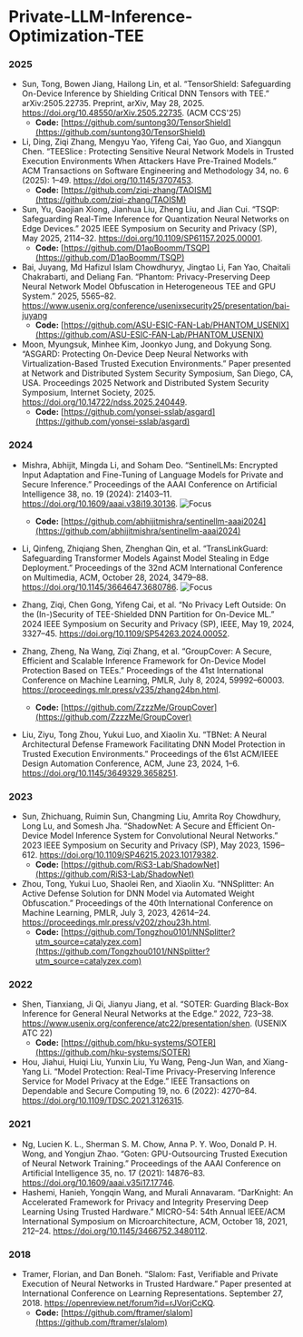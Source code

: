 # Private-LLM-Inference-Optimization-TEE

### 2025
- Sun, Tong, Bowen Jiang, Hailong Lin, et al. “TensorShield: Safeguarding On-Device Inference by Shielding Critical DNN Tensors with TEE.” arXiv:2505.22735. Preprint, arXiv, May 28, 2025. https://doi.org/10.48550/arXiv.2505.22735. (ACM CCS'25)
  - **Code:** [https://github.com/suntong30/TensorShield](https://github.com/suntong30/TensorShield)
- Li, Ding, Ziqi Zhang, Mengyu Yao, Yifeng Cai, Yao Guo, and Xiangqun Chen. “TEESlice : Protecting Sensitive Neural Network Models in Trusted Execution Environments When Attackers Have Pre-Trained Models.” ACM Transactions on Software Engineering and Methodology 34, no. 6 (2025): 1–49. https://doi.org/10.1145/3707453.
  - **Code:** [https://github.com/ziqi-zhang/TAOISM](https://github.com/ziqi-zhang/TAOISM)
- Sun, Yu, Gaojian Xiong, Jianhua Liu, Zheng Liu, and Jian Cui. “TSQP: Safeguarding Real-Time Inference for Quantization Neural Networks on Edge Devices.” 2025 IEEE Symposium on Security and Privacy (SP), May 2025, 2114–32. https://doi.org/10.1109/SP61157.2025.00001.
  - **Code:** [https://github.com/D1aoBoomm/TSQP](https://github.com/D1aoBoomm/TSQP)
- Bai, Juyang, Md Hafizul Islam Chowdhuryy, Jingtao Li, Fan Yao, Chaitali Chakrabarti, and Deliang Fan. “Phantom: Privacy-Preserving Deep Neural Network Model Obfuscation in Heterogeneous TEE and GPU System.” 2025, 5565–82. https://www.usenix.org/conference/usenixsecurity25/presentation/bai-juyang
  - **Code:** [https://github.com/ASU-ESIC-FAN-Lab/PHANTOM_USENIX](https://github.com/ASU-ESIC-FAN-Lab/PHANTOM_USENIX)
- Moon, Myungsuk, Minhee Kim, Joonkyo Jung, and Dokyung Song. “ASGARD: Protecting On-Device Deep Neural Networks with Virtualization-Based Trusted Execution Environments.” Paper presented at Network and Distributed System Security Symposium, San Diego, CA, USA. Proceedings 2025 Network and Distributed System Security Symposium, Internet Society, 2025. https://doi.org/10.14722/ndss.2025.240449.
  - **Code:** [https://github.com/yonsei-sslab/asgard](https://github.com/yonsei-sslab/asgard)






### 2024



- Mishra, Abhijit, Mingda Li, and Soham Deo. “SentinelLMs: Encrypted Input Adaptation and Fine-Tuning of Language Models for Private and Secure Inference.” Proceedings of the AAAI Conference on Artificial Intelligence 38, no. 19 (2024): 21403–11. https://doi.org/10.1609/aaai.v38i19.30136. ![Focus](https://img.shields.io/badge/LLM-blue)
  - **Code:** [https://github.com/abhijitmishra/sentinellm-aaai2024](https://github.com/abhijitmishra/sentinellm-aaai2024)
- Li, Qinfeng, Zhiqiang Shen, Zhenghan Qin, et al. “TransLinkGuard: Safeguarding Transformer Models Against Model Stealing in Edge Deployment.” Proceedings of the 32nd ACM International Conference on Multimedia, ACM, October 28, 2024, 3479–88. https://doi.org/10.1145/3664647.3680786. ![Focus](https://img.shields.io/badge/LLM-blue)




- Zhang, Ziqi, Chen Gong, Yifeng Cai, et al. “No Privacy Left Outside: On the (In-)Security of TEE-Shielded DNN Partition for On-Device ML.” 2024 IEEE Symposium on Security and Privacy (SP), IEEE, May 19, 2024, 3327–45. https://doi.org/10.1109/SP54263.2024.00052.
- Zhang, Zheng, Na Wang, Ziqi Zhang, et al. “GroupCover: A Secure, Efficient and Scalable Inference Framework for On-Device Model Protection Based on TEEs.” Proceedings of the 41st International Conference on Machine Learning, PMLR, July 8, 2024, 59992–60003. https://proceedings.mlr.press/v235/zhang24bn.html.
  - **Code:** [https://github.com/ZzzzMe/GroupCover](https://github.com/ZzzzMe/GroupCover)
- Liu, Ziyu, Tong Zhou, Yukui Luo, and Xiaolin Xu. “TBNet: A Neural Architectural Defense Framework Facilitating DNN Model Protection in Trusted Execution Environments.” Proceedings of the 61st ACM/IEEE Design Automation Conference, ACM, June 23, 2024, 1–6. https://doi.org/10.1145/3649329.3658251.


### 2023

- Sun, Zhichuang, Ruimin Sun, Changming Liu, Amrita Roy Chowdhury, Long Lu, and Somesh Jha. “ShadowNet: A Secure and Efficient On-Device Model Inference System for Convolutional Neural Networks.” 2023 IEEE Symposium on Security and Privacy (SP), May 2023, 1596–612. https://doi.org/10.1109/SP46215.2023.10179382.
  - **Code:** [https://github.com/RiS3-Lab/ShadowNet](https://github.com/RiS3-Lab/ShadowNet)
- Zhou, Tong, Yukui Luo, Shaolei Ren, and Xiaolin Xu. “NNSplitter: An Active Defense Solution for DNN Model via Automated Weight Obfuscation.” Proceedings of the 40th International Conference on Machine Learning, PMLR, July 3, 2023, 42614–24. https://proceedings.mlr.press/v202/zhou23h.html.
  - **Code:** [https://github.com/Tongzhou0101/NNSplitter?utm_source=catalyzex.com](https://github.com/Tongzhou0101/NNSplitter?utm_source=catalyzex.com)


### 2022


- Shen, Tianxiang, Ji Qi, Jianyu Jiang, et al. “SOTER: Guarding Black-Box Inference for General Neural Networks at the Edge.” 2022, 723–38. https://www.usenix.org/conference/atc22/presentation/shen. (USENIX ATC 22)
  - **Code:** [https://github.com/hku-systems/SOTER](https://github.com/hku-systems/SOTER)
- Hou, Jiahui, Huiqi Liu, Yunxin Liu, Yu Wang, Peng-Jun Wan, and Xiang-Yang Li. “Model Protection: Real-Time Privacy-Preserving Inference Service for Model Privacy at the Edge.” IEEE Transactions on Dependable and Secure Computing 19, no. 6 (2022): 4270–84. https://doi.org/10.1109/TDSC.2021.3126315.


### 2021

- Ng, Lucien K. L., Sherman S. M. Chow, Anna P. Y. Woo, Donald P. H. Wong, and Yongjun Zhao. “Goten: GPU-Outsourcing Trusted Execution of Neural Network Training.” Proceedings of the AAAI Conference on Artificial Intelligence 35, no. 17 (2021): 14876–83. https://doi.org/10.1609/aaai.v35i17.17746.
-  Hashemi, Hanieh, Yongqin Wang, and Murali Annavaram. “DarKnight: An Accelerated Framework for Privacy and Integrity Preserving Deep Learning Using Trusted Hardware.” MICRO-54: 54th Annual IEEE/ACM International Symposium on Microarchitecture, ACM, October 18, 2021, 212–24. https://doi.org/10.1145/3466752.3480112.



### 2018

- Tramer, Florian, and Dan Boneh. “Slalom: Fast, Verifiable and Private Execution of Neural Networks in Trusted Hardware.” Paper presented at International Conference on Learning Representations. September 27, 2018. https://openreview.net/forum?id=rJVorjCcKQ.
  - **Code:** [https://github.com/ftramer/slalom](https://github.com/ftramer/slalom)





